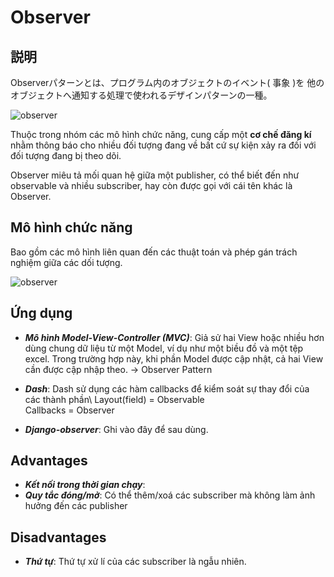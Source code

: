 # Observer

## 説明

Observerパターンとは、プログラム内のオブジェクトのイベント( 事象 )を
他のオブジェクトへ通知する処理で使われるデザインパターンの一種。




![observer](https://refactoring.guru/images/patterns/content/observer/observer.png)

Thuộc trong nhóm các mô hình chức năng, cung cấp một **cơ chế đăng kí** nhằm thông báo cho
nhiều đối tượng đang về bất cứ sự kiện xảy ra đối với đối tượng đang bị theo dõi. 

Observer miêu tả mối quan hệ giữa một publisher, có thể biết đến như observable và nhiều subscriber, 
hay còn được gọi với cái tên khác là Observer. 

## Mô hình chức năng 

Bao gồm các mô hình liên quan đến các thuật toán và phép gán trách nghiệm giữa các dối tượng. 

![observer](https://refactoring.guru/images/patterns/diagrams/observer/structure.png)

## Ứng dụng 
- ***Mô hình Model-View-Controller (MVC)***: Giả sử hai View hoặc nhiều hơn dùng chung dữ liệu từ một Model, 
ví dụ như một biều đồ và một tệp excel. Trong trường hợp này, khi phần Model được cập nhật, cả hai View 
cần được cập nhập theo. -> Observer Pattern 

- ***Dash***: Dash sử dụng các hàm callbacks để kiểm soát sự thay đổi của các thành phần\ 
Layout(field) = Observable \
Callbacks     = Observer

- ***Django-observer***: Ghi vào đây để sau dùng. 

## Advantages 
- ***Kết nối trong thời gian chạy***: 
- ***Quy tắc đóng/mở***: Có thể thêm/xoá các subscriber mà không làm ảnh hưởng đến các publisher 

## Disadvantages 
- ***Thứ tự***: Thứ tự xử lí của các subscriber là ngẫu nhiên. 

